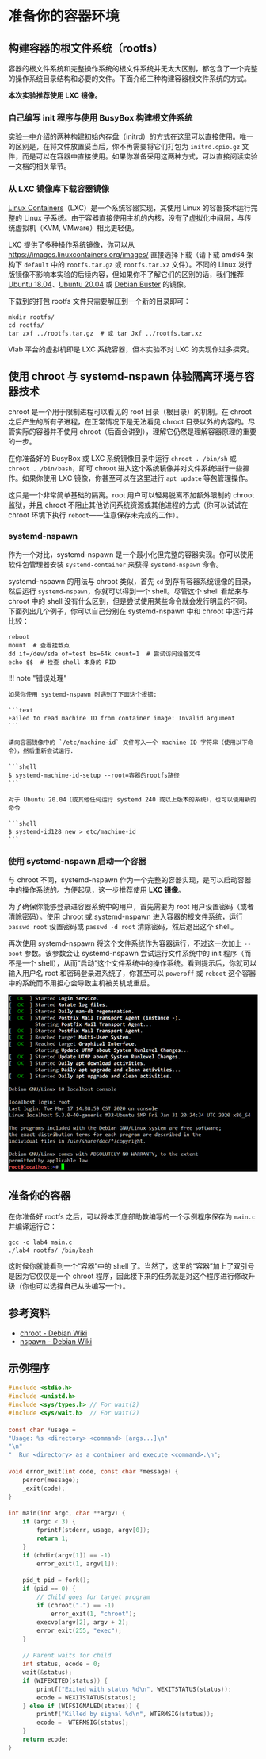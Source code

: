 # 准备你的容器环境

## 构建容器的根文件系统（rootfs）

容器的根文件系统和完整操作系统的根文件系统并无太大区别，都包含了一个完整的操作系统目录结构和必要的文件。下面介绍三种构建容器根文件系统的方式。

**本次实验推荐使用 LXC 镜像。**

### 自己编写 init 程序与使用 BusyBox 构建根文件系统

[实验一中](../../lab-1/initrd/README.md)介绍的两种构建初始内存盘（initrd）的方式在这里可以直接使用。唯一的区别是，在将文件放置妥当后，你不再需要将它们打包为 `initrd.cpio.gz` 文件，而是可以在容器中直接使用。如果你准备采用这两种方式，可以直接阅读实验一文档的相关章节。

### 从 LXC 镜像库下载容器镜像

[Linux Containers](https://linuxcontainers.org/)（LXC）是一个系统容器实现，其使用 Linux 的容器技术运行完整的 Linux 子系统。由于容器直接使用主机的内核，没有了虚拟化中间层，与传统虚拟机（KVM, VMware）相比更轻便。

LXC 提供了多种操作系统镜像，你可以从 <https://images.linuxcontainers.org/images/> 直接选择下载（请下载 amd64 架构下 `default` 中的 `rootfs.tar.gz` 或 `rootfs.tar.xz` 文件）。不同的 Linux 发行版镜像不影响本实验的后续内容，但如果你不了解它们的区别的话，我们推荐 [Ubuntu 18.04](https://images.linuxcontainers.org/images/ubuntu/bionic/amd64/default/)、[Ubuntu 20.04](https://images.linuxcontainers.org/images/ubuntu/focal/amd64/default/) 或 [Debian Buster](https://images.linuxcontainers.org/images/debian/buster/amd64/default/) 的镜像。

下载到的打包 rootfs 文件只需要解压到一个新的目录即可：

```shell
mkdir rootfs/
cd rootfs/
tar zxf ../rootfs.tar.gz  # 或 tar Jxf ../rootfs.tar.xz
```

Vlab 平台的虚拟机即是 LXC 系统容器，但本实验不对 LXC 的实现作过多探究。

## 使用 chroot 与 systemd-nspawn 体验隔离环境与容器技术

chroot 是一个用于限制进程可以看见的 root 目录（根目录）的机制。在 chroot 之后产生的所有子进程，在正常情况下是无法看见 chroot 目录以外的内容的。尽管实际的容器并不使用 chroot（后面会讲到），理解它仍然是理解容器原理的重要的一步。

在你准备好的 BusyBox 或 LXC 系统镜像目录中运行 `chroot . /bin/sh` 或 `chroot . /bin/bash`，即可 chroot 进入这个系统镜像并对文件系统进行一些操作。如果你使用 LXC 镜像，你甚至可以在这里进行 `apt update` 等包管理操作。

这只是一个非常简单基础的隔离。root 用户可以轻易脱离不加额外限制的 chroot 监狱，并且 chroot 不阻止其他访问系统资源或其他进程的方式（你可以试试在 chroot 环境下执行 `reboot`——注意保存未完成的工作）。

### systemd-nspawn

作为一个对比，systemd-nspawn 是一个最小化但完整的容器实现。你可以使用软件包管理器安装 `systemd-container` 来获得 `systemd-nspawn` 命令。

systemd-nspawn 的用法与 chroot 类似，首先 `cd` 到存有容器系统镜像的目录，然后运行 `systemd-nspawn`，你就可以得到一个 shell。尽管这个 shell 看起来与 chroot 中的 shell 没有什么区别，但是尝试使用某些命令就会发行明显的不同。下面列出几个例子，你可以自己分别在 systemd-nspawn 中和 chroot 中运行并比较：

```shell
reboot
mount  # 查看挂载点
dd if=/dev/sda of=test bs=64k count=1  # 尝试访问设备文件
echo $$  # 检查 shell 本身的 PID
```

!!! note "错误处理"

    如果你使用 systemd-nspawn 时遇到了下面这个报错:

    ```text
    Failed to read machine ID from container image: Invalid argument
    ```

    请向容器镜像中的 `/etc/machine-id` 文件写入一个 machine ID 字符串（使用以下命令），然后重新尝试运行.

    ```shell
    $ systemd-machine-id-setup --root=容器的rootfs路径
    ```

    对于 Ubuntu 20.04（或其他任何运行 systemd 240 或以上版本的系统），也可以使用新的命令

    ```shell
    $ systemd-id128 new > etc/machine-id
    ```

### 使用 systemd-nspawn 启动一个容器

与 chroot 不同，systemd-nspawn 作为一个完整的容器实现，是可以启动容器中的操作系统的。方便起见，这一步推荐使用 **LXC 镜像**。

为了确保你能够登录进容器系统中的用户，首先需要为 root 用户设置密码（或者清除密码）。使用 chroot 或 systemd-nspawn 进入容器的根文件系统，运行 `passwd root` 设置密码或 `passwd -d root` 清除密码，然后退出这个 shell。

再次使用 systemd-nspawn 将这个文件系统作为容器运行，不过这一次加上 `--boot` 参数。该参数会让 systemd-nspawn 尝试运行文件系统中的 init 程序（而不是一个 shell），从而“启动”这个文件系统中的操作系统。看到提示后，你就可以输入用户名 root 和密码登录进系统了，你甚至可以 `poweroff` 或 `reboot` 这个容器中的系统而不用担心会导致主机被关机或重启。

![](../images/nspawn-boot.png)

## 准备你的容器

在你准备好 rootfs 之后，可以将本页底部助教编写的一个示例程序保存为 `main.c` 并编译运行它：

```shell
gcc -o lab4 main.c
./lab4 rootfs/ /bin/bash
```

这时候你就能看到一个“容器”中的 shell 了。当然了，这里的“容器”加上了双引号是因为它仅仅是一个 chroot 程序，因此接下来的任务就是对这个程序进行修改升级（你也可以选择自己从头编写一个）。

## 参考资料

- [chroot - Debian Wiki](https://wiki.debian.org/chroot)
- [nspawn - Debian Wiki](https://wiki.debian.org/nspawn)

## 示例程序

```c
#include <stdio.h>
#include <unistd.h>
#include <sys/types.h> // For wait(2)
#include <sys/wait.h>  // For wait(2)

const char *usage =
"Usage: %s <directory> <command> [args...]\n"
"\n"
"  Run <directory> as a container and execute <command>.\n";

void error_exit(int code, const char *message) {
    perror(message);
    _exit(code);
}

int main(int argc, char **argv) {
    if (argc < 3) {
        fprintf(stderr, usage, argv[0]);
        return 1;
    }
    if (chdir(argv[1]) == -1)
        error_exit(1, argv[1]);

    pid_t pid = fork();
    if (pid == 0) {
        // Child goes for target program
        if (chroot(".") == -1)
            error_exit(1, "chroot");
        execvp(argv[2], argv + 2);
        error_exit(255, "exec");
    }

    // Parent waits for child
    int status, ecode = 0;
    wait(&status);
    if (WIFEXITED(status)) {
        printf("Exited with status %d\n", WEXITSTATUS(status));
        ecode = WEXITSTATUS(status);
    } else if (WIFSIGNALED(status)) {
        printf("Killed by signal %d\n", WTERMSIG(status));
        ecode = -WTERMSIG(status);
    }
    return ecode;
}
```
